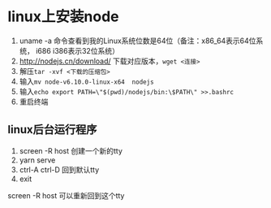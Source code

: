 # linux上安装node
1.  uname -a  命令查看到我的Linux系统位数是64位（备注：x86_64表示64位系统， i686 i386表示32位系统）
2. http://nodejs.cn/download/  下载对应版本，`wget <连接>`
3. 解压`tar -xvf <下载的压缩包>   `
4. 输入`mv node-v6.10.0-linux-x64  nodejs `
5. 输入`echo export PATH=\"$(pwd)/nodejs/bin:\$PATH\" >>.bashrc`
6. 重启终端

## linux后台运行程序
1. screen -R host 创建一个新的tty
2. yarn serve
3. ctrl-A ctrl-D 回到默认tty
4. exit

screen -R host 可以重新回到这个tty
